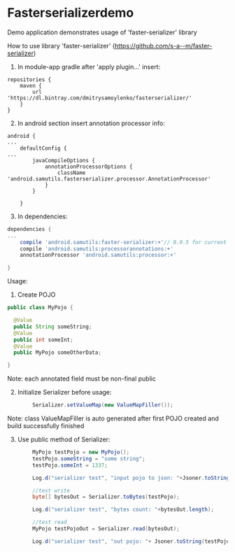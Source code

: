 # Fasterserializerdemo
Demo application demonstrates usage of 'faster-serializer' library

How to use library 'faster-serializer' (https://github.com/s-a--m/faster-serializer)

1. In module-app gradle after 'apply plugin...' insert:

```
repositories {
	maven {
		url 'https://dl.bintray.com/dmitrysamoylenko/fasterserializer/'
	}
}
```

2. In android section insert annotation processor info:
```
android {
...
	defaultConfig {
...
		javaCompileOptions {
			annotationProcessorOptions {
				className 'android.samutils.fasterserializer.processor.AnnotationProcessor'
			}
		}

	}
```
3. In dependencies:
```gradle
dependencies {
...
	compile 'android.samutils:faster-serializer:+'// 0.9.5 for current time
	compile 'android.samutils:processorannotations:+'
	annotationProcessor 'android.samutils:processor:+'

}
```

Usage:

1. Create POJO

```java
public class MyPojo {

  @Value
  public String someString;
  @Value
  public int someInt;
  @Value
  public MyPojo someOtherData;

}
```

Note: each annotated field must be non-final public

2. Initialize Serializer before usage:

```java
		Serializer.setValueMap(new ValueMapFiller());
```
Note: class ValueMapFiller is auto generated after first POJO created and build successfully finished

3. Use public method of Serializer:

```java
		MyPojo testPojo = new MyPojo();
		testPojo.someString = "some string";
		testPojo.someInt = 1337;

		Log.d("serializer test", "input pojo to json: "+Jsoner.toString(testPojo));

		//test write
		byte[] bytesOut = Serializer.toBytes(testPojo);

		Log.d("serializer test", "bytes count: "+bytesOut.length);

		//test read
		MyPojo testPojoOut = Serializer.read(bytesOut);

		Log.d("serializer test", "out pojo: "+ Jsoner.toString(testPojoOut));
```
